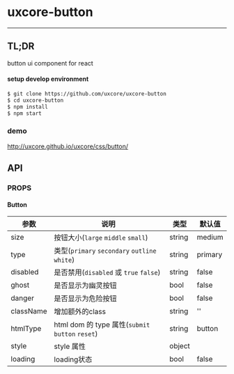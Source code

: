 # uxcore-button

---

## TL;DR

button ui component for react

#### setup develop environment

```sh
$ git clone https://github.com/uxcore/uxcore-button
$ cd uxcore-button
$ npm install
$ npm start
```

### demo
http://uxcore.github.io/uxcore/css/button/

## API

### PROPS

#### Button

|参数|说明|类型|默认值|
|---|----|---|------|
|size|按钮大小(`large` `middle` `small`)|string|medium|
|type|类型(`primary` `secondary` `outline` `white`)|string|primary|
|disabled|是否禁用(`disabled` 或 `true` `false`)|string|false|
|ghost|是否显示为幽灵按钮|bool|false|
|danger|是否显示为危险按钮|bool|false|
|className|增加额外的class|string|''|
|htmlType|html dom 的 type 属性(`submit` `button` `reset`)|string|button|
|style|style 属性|object||
|loading|loading状态|bool|false|

